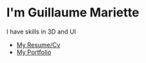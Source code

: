 # I'm Guillaume Mariette

I have skills in 3D and UI

- [My Resume/Cv](https://github.com/GuillaumeMarietteETPA/Portfolio/blob/main/Documents/MarietteGuillaume_CV.png)
- [My Portfolio](https://guillaume_mariette.artstation.com/)
